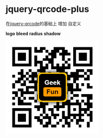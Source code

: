 # jquery-qrcode-plus

在[jquery-qrcode](https://github.com/jeromeetienne/jquery-qrcode "jquery-qrcode")的基础上 增加 自定义 

**logo** **bleed** **radius** **shadow** 

![](https://github.com/mayiyahei1992/jquery-qrcode-plus/blob/master/1.png?raw=true)
